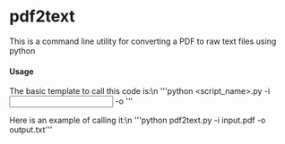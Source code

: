 # pdf2text
This is a command line utility for converting a PDF to raw text files using python

#### Usage
The basic template to call this code is:\n
'''python <script_name>.py -i <input filename> -o <output filename>'''

Here is an example of calling it:\n
'''python pdf2text.py -i input.pdf -o output.txt'''
